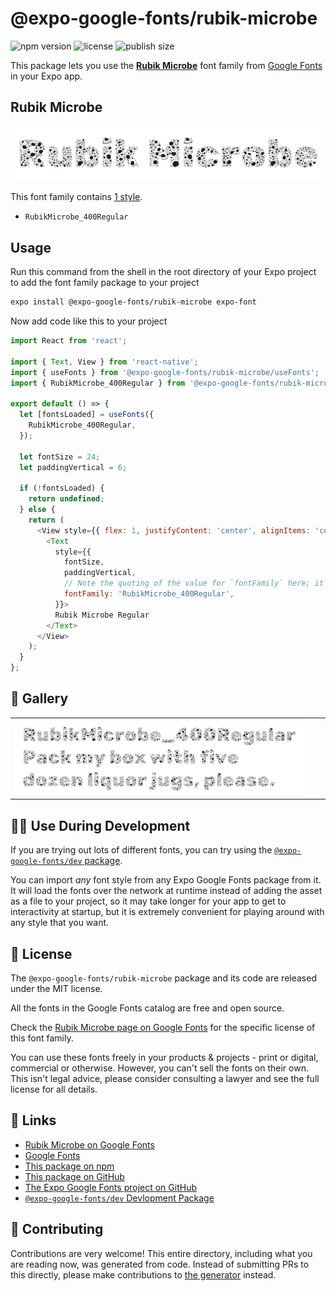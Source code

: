 # @expo-google-fonts/rubik-microbe

![npm version](https://flat.badgen.net/npm/v/@expo-google-fonts/rubik-microbe)
![license](https://flat.badgen.net/github/license/expo/google-fonts)
![publish size](https://flat.badgen.net/packagephobia/install/@expo-google-fonts/rubik-microbe)

This package lets you use the [**Rubik Microbe**](https://fonts.google.com/specimen/Rubik+Microbe) font family from [Google Fonts](https://fonts.google.com/) in your Expo app.

## Rubik Microbe

![Rubik Microbe](./font-family.png)

This font family contains [1 style](#-gallery).

- `RubikMicrobe_400Regular`

## Usage

Run this command from the shell in the root directory of your Expo project to add the font family package to your project
```sh
expo install @expo-google-fonts/rubik-microbe expo-font
```

Now add code like this to your project
```js
import React from 'react';

import { Text, View } from 'react-native';
import { useFonts } from '@expo-google-fonts/rubik-microbe/useFonts';
import { RubikMicrobe_400Regular } from '@expo-google-fonts/rubik-microbe/400Regular';

export default () => {
  let [fontsLoaded] = useFonts({
    RubikMicrobe_400Regular,
  });

  let fontSize = 24;
  let paddingVertical = 6;

  if (!fontsLoaded) {
    return undefined;
  } else {
    return (
      <View style={{ flex: 1, justifyContent: 'center', alignItems: 'center' }}>
        <Text
          style={{
            fontSize,
            paddingVertical,
            // Note the quoting of the value for `fontFamily` here; it expects a string!
            fontFamily: 'RubikMicrobe_400Regular',
          }}>
          Rubik Microbe Regular
        </Text>
      </View>
    );
  }
};

```

## 🔡 Gallery


||||
|-|-|-|
|![RubikMicrobe_400Regular](.//400Regular/RubikMicrobe_400Regular.ttf.png)||||


## 👩‍💻 Use During Development

If you are trying out lots of different fonts, you can try using the [`@expo-google-fonts/dev` package](https://github.com/freeboub/google-fonts/tree/master/font-packages/dev#readme).

You can import *any* font style from any Expo Google Fonts package from it. It will load the fonts
over the network at runtime instead of adding the asset as a file to your project, so it may take longer
for your app to get to interactivity at startup, but it is extremely convenient
for playing around with any style that you want.

## 📖 License

The `@expo-google-fonts/rubik-microbe` package and its code are released under the MIT license.

All the fonts in the Google Fonts catalog are free and open source.

Check the [Rubik Microbe page on Google Fonts](https://fonts.google.com/specimen/Rubik+Microbe) for the specific license of this font family.

You can use these fonts freely in your products & projects - print or digital, commercial or otherwise. However, you can't sell the fonts on their own. This isn't legal advice, please consider consulting a lawyer and see the full license for all details.

## 🔗 Links

- [Rubik Microbe on Google Fonts](https://fonts.google.com/specimen/Rubik+Microbe)
- [Google Fonts](https://fonts.google.com/)
- [This package on npm](https://www.npmjs.com/package/@expo-google-fonts/rubik-microbe)
- [This package on GitHub](https://github.com/freeboub/google-fonts/tree/master/font-packages/rubik-microbe)
- [The Expo Google Fonts project on GitHub](https://github.com/freeboub/google-fonts)
- [`@expo-google-fonts/dev` Devlopment Package](https://github.com/freeboub/google-fonts/tree/master/font-packages/dev)

## 🤝 Contributing

Contributions are very welcome! This entire directory, including what you are reading now, was generated from code. Instead of submitting PRs to this directly, please make contributions to [the generator](https://github.com/freeboub/google-fonts/tree/master/packages/generator) instead.
